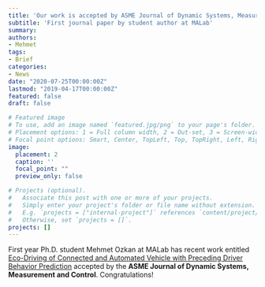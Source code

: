 ```yaml
---
title: 'Our work is accepted by ASME Journal of Dynamic Systems, Measurement and Control'
subtitle: 'First journal paper by student author at MALab'
summary:
authors:
- Mehmet
tags:
- Brief
categories:
- News
date: "2020-07-25T00:00:00Z"
lastmod: "2019-04-17T00:00:00Z"
featured: false
draft: false

# Featured image
# To use, add an image named `featured.jpg/png` to your page's folder.
# Placement options: 1 = Full column width, 2 = Out-set, 3 = Screen-width
# Focal point options: Smart, Center, TopLeft, Top, TopRight, Left, Right, BottomLeft, Bottom, BottomRight
image:
  placement: 2
  caption: ''
  focal_point: ""
  preview_only: false

# Projects (optional).
#   Associate this post with one or more of your projects.
#   Simply enter your project's folder or file name without extension.
#   E.g. `projects = ["internal-project"]` references `content/project/deep-learning/index.md`.
#   Otherwise, set `projects = []`.
projects: []
---
```

First year Ph.D. student Mehmet Ozkan at MALab has recent work entitled [Eco-Driving of Connected and Automated Vehicle with Preceding Driver Behavior Prediction](https://www.ma-yao.com/publication/asme_0720/) accepted by the **ASME Journal of Dynamic Systems, Measurement and Control**.
Congratulations!
